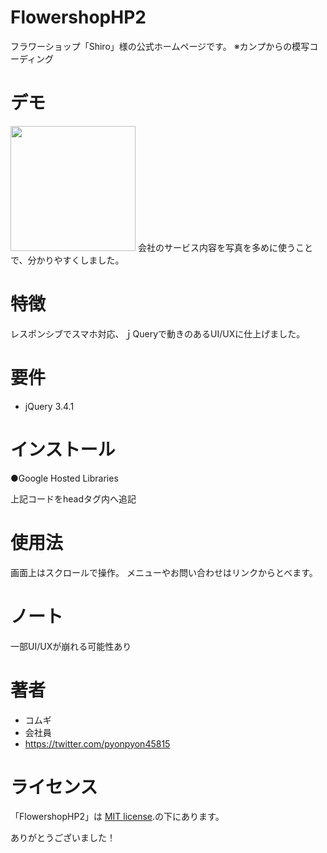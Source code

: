 # FlowershopHP2
 
フラワーショップ「Shiro」様の公式ホームページです。
※カンプからの模写コーディング
 
# デモ
 
<img src="https://user-images.githubusercontent.com/71893954/135087666-909060ba-7aa3-4c22-964f-eb8df9e41882.gif" width="200">
会社のサービス内容を写真を多めに使うことで、分かりやすくしました。
 
# 特徴
 
レスポンシブでスマホ対応、ｊQueryで動きのあるUI/UXに仕上げました。
 
# 要件
 
* jQuery 3.4.1
 
# インストール
 
●Google Hosted Libraries
<script src="https://ajax.googleapis.com/ajax/libs/jquery/3.3.1/jquery.min.js"></script>
上記コードをheadタグ内へ追記
 
# 使用法
 
 画面上はスクロールで操作。
 メニューやお問い合わせはリンクからとべます。
 
# ノート
 
一部UI/UXが崩れる可能性あり
 
# 著者
 
* コムギ
* 会社員
* https://twitter.com/pyonpyon45815
 
# ライセンス
 
「FlowershopHP2」は [MIT license](https://en.wikipedia.org/wiki/MIT_License).の下にあります。
 
ありがとうございました！
